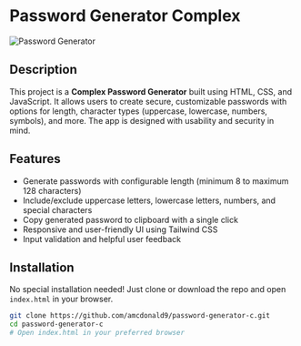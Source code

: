 # Password Generator Complex

![Password Generator](https://img.shields.io/badge/status-completed-green)

## Description

This project is a **Complex Password Generator** built using HTML, CSS, and JavaScript. It allows users to create secure, customizable passwords with options for length, character types (uppercase, lowercase, numbers, symbols), and more. The app is designed with usability and security in mind.

## Features

- Generate passwords with configurable length (minimum 8 to maximum 128 characters)
- Include/exclude uppercase letters, lowercase letters, numbers, and special characters
- Copy generated password to clipboard with a single click
- Responsive and user-friendly UI using Tailwind CSS
- Input validation and helpful user feedback

## Installation

No special installation needed! Just clone or download the repo and open `index.html` in your browser.

```bash
git clone https://github.com/amcdonald9/password-generator-c.git
cd password-generator-c
# Open index.html in your preferred browser

